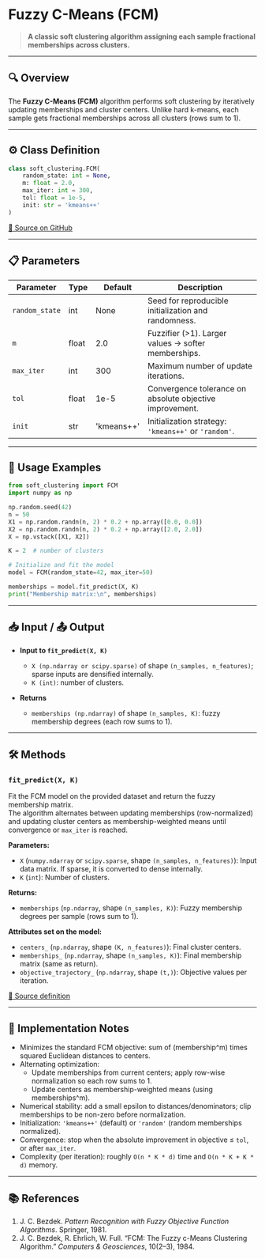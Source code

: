 #  Fuzzy C-Means (FCM)

> **A classic soft clustering algorithm assigning each sample fractional memberships across clusters.**

---

## 🔍 Overview
The **Fuzzy C-Means (FCM)** algorithm performs soft clustering by iteratively updating memberships and cluster centers. Unlike hard k-means, each sample gets fractional memberships across all clusters (rows sum to 1).

---

## ⚙️ Class Definition

```python
class soft_clustering.FCM(
    random_state: int = None,
    m: float = 2.0,
    max_iter: int = 300,
    tol: float = 1e-5,
    init: str = 'kmeans++'
)
```

[🔗 Source on GitHub](https://github.com/soft-clustering/soft-clustering/blob/main/soft_clustering/_fcm.py)

---

## 📋 Parameters

| Parameter       | Type   | Default   | Description                                                                  |
|-----------------|--------|-----------|------------------------------------------------------------------------------|
| `random_state`  | int    | None      | Seed for reproducible initialization and randomness.                         |
| `m`             | float  | 2.0       | Fuzzifier (>1). Larger values → softer memberships.                          |
| `max_iter`      | int    | 300       | Maximum number of update iterations.                                         |
| `tol`           | float  | 1e-5      | Convergence tolerance on absolute objective improvement.                     |
| `init`          | str    | 'kmeans++'| Initialization strategy: `'kmeans++'` or `'random'`.                         |

---

## 🚀 Usage Examples

```python
from soft_clustering import FCM
import numpy as np

np.random.seed(42)
n = 50
X1 = np.random.randn(n, 2) * 0.2 + np.array([0.0, 0.0])
X2 = np.random.randn(n, 2) * 0.2 + np.array([2.0, 2.0])
X = np.vstack([X1, X2])

K = 2  # number of clusters

# Initialize and fit the model
model = FCM(random_state=42, max_iter=50)

memberships = model.fit_predict(X, K)
print("Membership matrix:\n", memberships)
```

---

## 📥 Input / 📤 Output

- **Input to `fit_predict(X, K)`**
  - `X (np.ndarray or scipy.sparse)` of shape `(n_samples, n_features)`; sparse inputs are densified internally.
  - `K (int)`: number of clusters.

- **Returns**
  - `memberships (np.ndarray)` of shape `(n_samples, K)`: fuzzy membership degrees (each row sums to 1).

---

## 🛠️ Methods

### `fit_predict(X, K)`

Fit the FCM model on the provided dataset and return the fuzzy membership matrix.  
The algorithm alternates between updating memberships (row-normalized) and updating cluster centers as membership-weighted means until convergence or `max_iter` is reached.

**Parameters:**
* `X` (`numpy.ndarray` or `scipy.sparse`, shape `(n_samples, n_features)`): Input data matrix. If sparse, it is converted to dense internally.
* `K` (`int`): Number of clusters.

**Returns:**
* `memberships` (`np.ndarray`, shape `(n_samples, K)`): Fuzzy membership degrees per sample (rows sum to 1).

**Attributes set on the model:**
* `centers_` (`np.ndarray`, shape `(K, n_features)`): Final cluster centers.
* `memberships_` (`np.ndarray`, shape `(n_samples, K)`): Final membership matrix (same as return).
* `objective_trajectory_` (`np.ndarray`, shape `(t,)`): Objective values per iteration.

[🔗 Source definition](https://github.com/soft-clustering/soft-clustering/blob/main/soft_clustering/_fcm.py)

---

## 📝 Implementation Notes

- Minimizes the standard FCM objective: sum of (membership^m) times squared Euclidean distances to centers.
- Alternating optimization:
  - Update memberships from current centers; apply row-wise normalization so each row sums to 1.
  - Update centers as membership-weighted means (using memberships^m).
- Numerical stability: add a small epsilon to distances/denominators; clip memberships to be non-zero before normalization.
- Initialization: `'kmeans++'` (default) or `'random'` (random memberships normalized).
- Convergence: stop when the absolute improvement in objective ≤ `tol`, or after `max_iter`.
- Complexity (per iteration): roughly `O(n * K * d)` time and `O(n * K + K * d)` memory.

---

## 📚 References

1. J. C. Bezdek. *Pattern Recognition with Fuzzy Objective Function Algorithms*. Springer, 1981.  
2. J. C. Bezdek, R. Ehrlich, W. Full. “FCM: The Fuzzy c-Means Clustering Algorithm.” *Computers & Geosciences*, 10(2–3), 1984.
